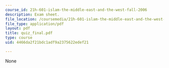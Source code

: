 ```yaml
---
course_id: 21h-601-islam-the-middle-east-and-the-west-fall-2006
description: Exam sheet.
file_location: /coursemedia/21h-601-islam-the-middle-east-and-the-west-fall-2006/4466da2f21bdc1adf9a2375622edef21_quiz_final.pdf
file_type: application/pdf
layout: pdf
title: quiz_final.pdf
type: course
uid: 4466da2f21bdc1adf9a2375622edef21

---
```

None
